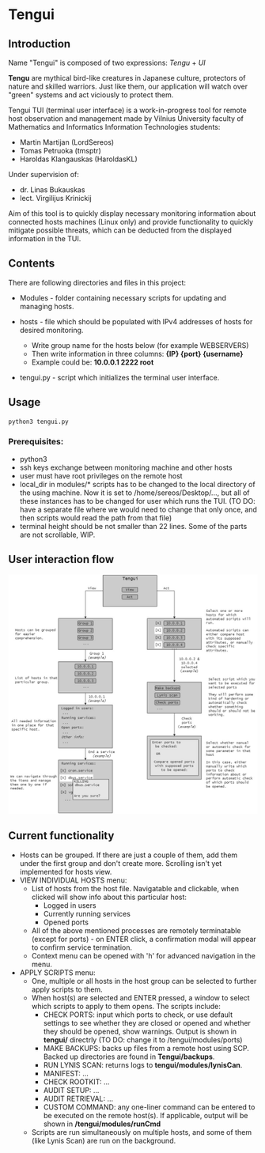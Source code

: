 # Tengui

## Introduction

Name "Tengui" is composed of two expressions: *Tengu* + *UI* 

**Tengu** are mythical bird-like creatures in Japanese culture, protectors of nature and skilled warriors. Just like them, our application will watch over "green" systems and act viciously to protect them.

Tengui TUI (terminal user interface) is a work-in-progress tool for remote host observation and management made by Vilnius University faculty of Mathematics and Informatics Information Technologies students:

- Martin Martijan (LordSereos)
- Tomas Petruoka (tmsptr)
- Haroldas Klangauskas (HaroldasKL)

Under supervision of:

- dr. Linas Bukauskas
- lect. Virgilijus Krinickij

Aim of this tool is to quickly display necessary monitoring information about connected hosts machines (Linux only) and provide functionality to quickly mitigate possible threats, which can be deducted from the displayed information in the TUI.

## Contents
There are following directories and files in this project:

- Modules - folder containing necessary scripts for updating and managing hosts.
- hosts - file which should be populated with IPv4 addresses of hosts for desired monitoring.
    - Write group name for the hosts below (for example WEBSERVERS)
  	- Then write information in three columns:
  	  **{IP} {port} {username}**
  	- Example could be: **10.0.0.1 2222 root**

- tengui.py - script which initializes the terminal user interface.

## Usage
```bash
python3 tengui.py
```
### Prerequisites:
- python3
- ssh keys exchange between monitoring machine and other hosts
- user must have root privileges on the remote host
- local_dir in modules/* scripts has to be changed to the local directory of the using machine. Now it is set to /home/sereos/Desktop/..., but all of these instances has to be changed for user which runs the TUI. (TO DO: have a separate file where we would need to change that only once, and then scripts would read the path from that file)
- terminal height should be not smaller than 22 lines. Some of the parts are not scrollable, WIP.

## User interaction flow
![Alt Text](utils/Flowchart.jpg)

## Current functionality

- Hosts can be grouped. If there are just a couple of them, add them under the first group and don't create more. Scrolling isn't yet implemented for hosts view.
- VIEW INDIVIDUAL HOSTS menu:
  - List of hosts from the host file. Navigatable and clickable, when clicked will show info about this particular host: 
    - Logged in users
    - Currently running services
    - Opened ports
  - All of the above mentioned processes are remotely terminatable (except for ports) - on ENTER click, a confirmation modal will appear to confirm service termination.
  - Context menu can be opened with 'h' for advanced navigation in the menu.
- APPLY SCRIPTS menu:
  - One, multiple or all hosts in the host group can be selected to further apply scripts to them.
  - When host(s) are selected and ENTER pressed, a window to select which scripts to apply to them opens. The scripts include:
    - CHECK PORTS: input which ports to check, or use default settings to see whether they are closed or opened and whether they should be opened, show warnings. Output is shown in **tengui/** directrly (TO DO: change it to /tengui/modules/ports)
    - MAKE BACKUPS: backs up files from a remote host using SCP. Backed up directories are found in **Tengui/backups**.
    - RUN LYNIS SCAN: returns logs to **tengui/modules/lynisCan**.
    - MANIFEST: ...
    - CHECK ROOTKIT: ...
    - AUDIT SETUP: ...
    - AUDIT RETRIEVAL: ...
    - CUSTOM COMMAND: any one-liner command can be entered to be executed on the remote host(s). If applicable, output will be shown in **/tengui/modules/runCmd**
  - Scripts are run simultaneously on multiple hosts, and some of them (like Lynis Scan) are run on the background.


